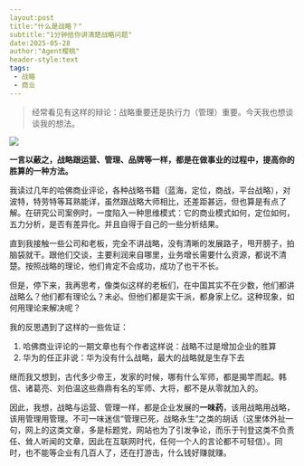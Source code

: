 ```yaml
---
layout:post
title:"什么是战略？"
subtitle:"1分钟给你讲清楚战略问题"
date:2025-05-28
author:"Agent樱桃"
header-style:text
tags:
 - 战略
 - 商业
---
```

>经常看见有这样的辩论：战略重要还是执行力（管理）重要。今天我也想谈谈我的想法。

![](https://images.pexels.com/photos/76971/fighter-jet-fighter-aircraft-f-16-falcon-aircraft-76971.jpeg?auto=compress&cs=tinysrgb&w=1200)

**一言以蔽之，战略跟运营、管理、品牌等一样，都是在做事业的过程中，提高你的胜算的一种方法。**

我读过几年的哈佛商业评论，各种战略书籍（蓝海，定位，商战，平台战略），对波特，特劳特等耳熟能详，虽然跟战略大师相比，还差距甚远，但也算是有点了解。在研究公司案例时，一度陷入一种思维模式：它的商业模式如何，定位如何，五力分析，是否有差异化。并且自得于自己的一些分析结果。

直到我接触一些公司和老板，完全不讲战略，没有清晰的发展路子，甩开膀子，拍脑袋就干。跟他们交谈，主要利润来自哪里，业务增长需要什么资源，都说不清楚。按照战略的理论，他们肯定不会成功，成功了也干不长。

但是，停下来，我再思考，像类似这样的老板们，在中国其实不在少数，他们都讲战略么？他们都有理论么？未必。但他们都是实干派，都身家上亿。这种现象，如何用理论来解决呢？

我的反思遇到了这样的一些佐证：
1. 哈佛商业评论的一期文章也有个作者这样说：战略不过是增加企业的胜算
2. 华为的任正非说：华为没有什么战略，最大的战略就是生存下去

继而我又想到，古代多少帝王，发家的时候，哪有什么军师，都是揭竿而起。韩信、诸葛亮、刘伯温这些鼎鼎有名的军师、大将，都不是从零就加入的。

因此，我想，战略与运营、管理一样，都是企业发展的**一味药**，该用战略用战略，该用管理用管理。不可一味迷信“管理已死，战略永生”之类的胡话（这里体外扯一句，网上的这类文章，多是标题党，网站也为了引发争论，而乐于刊登这类不负责任、耸人听闻的文章，因此在互联网时代，任何一个人的言论都不可轻信）。同时，也不能等企业有几百人了，还在打游击，什么钱好赚就赚。